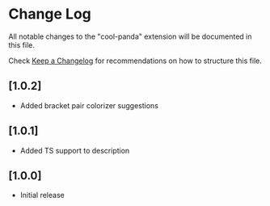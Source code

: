 # Change Log

All notable changes to the "cool-panda" extension will be documented in this file.

Check [Keep a Changelog](http://keepachangelog.com/) for recommendations on how to structure this file.

## [1.0.2]

- Added bracket pair colorizer suggestions
  
## [1.0.1]

- Added TS support to description

## [1.0.0]

- Initial release
